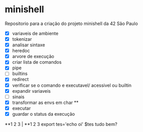 # minishell
Repositorio para a criação do projeto minishell da 42 São Paulo

- [x] variaveis de ambiente
- [x] tokenizar
- [x] analisar sintaxe
- [x] heredoc
- [x] arvore de execução
- [x] criar lista de comandos
- [x] pipe
- [ ] builtins
- [x] redirect
- [x] verificar se o comando e executavel/ acessivel ou builtin
- [x] expandir variaveis
- [ ] sinais
- [x] transformar as envs em char **
- [x] executar
- [x] guardar o status da execução

**1 2 3 | **1 2 3
export tes='echo oi'
$tes tudo bem?